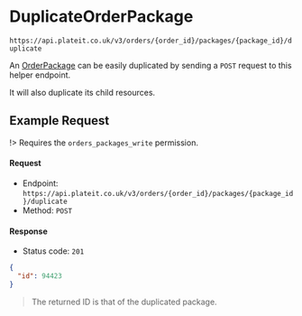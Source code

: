 # DuplicateOrderPackage

`https://api.plateit.co.uk/v3/orders/{order_id}/packages/{package_id}/duplicate`

An [OrderPackage](/objects/order-package.md) can be easily duplicated by sending a `POST` request to this helper endpoint.

It will also duplicate its child resources.

## Example Request

!> Requires the `orders_packages_write` permission.

<!-- tabs:start -->

#### **Request**

* Endpoint: `https://api.plateit.co.uk/v3/orders/{order_id}/packages/{package_id}/duplicate`
* Method: `POST`

#### **Response**

* Status code: `201`

```json
{
  "id": 94423
}
```

> The returned ID is that of the duplicated package.

<!-- tabs:end -->